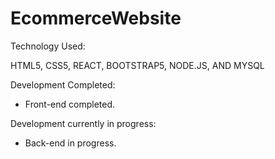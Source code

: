 # EcommerceWebsite

Technology Used:

HTML5, CSS5, REACT, BOOTSTRAP5, NODE.JS, AND MYSQL

Development Completed:

- Front-end completed.

Development currently in progress:
  
- Back-end in progress.
